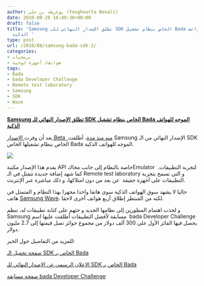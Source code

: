 ```yaml
---
author: يوغرطة بن علي (Youghourta Benali)
date: 2010-08-26 16:40:36+00:00
draft: false
title: 'Samsung تطلق الإصدار النهائي للـ SDK الخاص بنظام تشغيل Bada الموجه للهواتف
  الذكية '
type: post
url: /2010/08/samsung-bada-sdk-2/
categories:
- برمجيات
- هواتف/ أجهزة لوحية
tags:
- Bada
- bada Developer Challenge
- Remote test laboratory
- Samsung
- SDK
- Wave
---
```


**[Samsung تطلق الإصدار النهائي للـ SDK الخاص بنظام تشغيل Bada الموجه للهواتف الذكية](https://www.it-scoop.com/2010/08/samsung-bada-sdk-2)**


بعد أن وفرت[ الإصدار Beta  منه منذ مدة](https://www.it-scoop.com/2010/05/samsung-bada-sdk/)، أطلقت Samsung الإصدار النهائي من الـ SDK الخاص بنظام تشغيلها الخاص Bada الموجه للهواتف الذكية.

[![](https://www.it-scoop.com/wp-content/uploads/2010/08/samsung-bada-mobile-OS.png)
](https://www.it-scoop.com/2010/08/samsung-bada-sdk-2)

يقدم هذا الإصدار مكتبة API خاصة بالنظام إلى جانب محاكEmulator  لتجربة التطبيقات. كما شهد إضافة جديدة تتمثل في الـ Remote test laboratory و التي تسمح بتجربة التطبيقات على أجهزة حقيقة  عن بعد من دون امتلاكها، و ذلك مباشرة عبر الإنترنت.

حاليا لا يشهد سوق الهواتف الذكية سوى هاتفا واحدا مجهزا بهذا النظام و المتمثل في هاتف [Samsung Wave](https://www.it-scoop.com/2010/02/samsung-%D8%AA%D9%83%D8%B4%D9%81-%D8%A7%D9%84%D9%86%D9%82%D8%A7%D8%A8-%D8%B9%D9%86-%D9%87%D8%A7%D8%AA%D9%81-wave-s8500-%D8%A7%D9%84%D9%85%D8%AC%D9%87%D8%B2-%D8%A8%D9%86%D8%B8%D8%A7%D9%85-bada/)، لكنه من المنتظر إطلاق أربع هواتف أخرى لاحقا.

و لجذب اهتمام المطورين إلى نظامها الجديد و حثهم على كتابة تطبيقات له، تنظم Samsung مسابقة لأفضل التطبيقات أطلقت عليها اسم  bada Developer Challenge يحصل فيها الفائز الأول على 300 ألف دولار من مجموع جوائز تصل قيمتها إلى 2.7 مليون دولار.

للمزيد من التفاصيل حول الخبر:

[صفحة تحميل الـ SDK الخاص بـ Bada](http://developer.bada.com/apis/tools/sdk/list2.do?categoryID=0&menu=MC01040800&mtb1=&mtb2=)

[الإعلان الرسمي عن الإصدار النهائي للـ SDK الخاص بـ Bada](http://static.bada.com/releasenotes/1.0.0.html)

[صفحة مسابقة bada Developer Challenge](http://developer.bada.com/challenge/index.do?menu=MC01130000)
